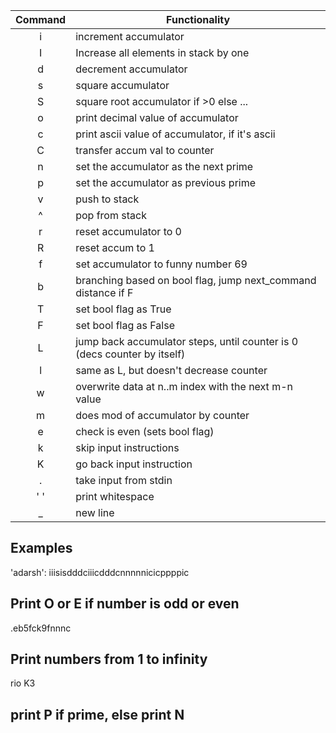 | Command | Functionality                                                            |
|:-------:| ------------------------------------------------------------------------ |
|    i    | increment accumulator                                                    |
|I|Increase all elements in stack by one|
|    d    | decrement accumulator                                                    |
|    s    | square accumulator                                                       |
|    S    | square root accumulator if >0 else ...                                   |
|    o    | print decimal value of accumulator                                       |
|    c    | print ascii value of accumulator, if it's ascii                          |
|    C    | transfer accum val to counter                                            |
|    n    | set the accumulator as the next prime                                    |
|    p    | set the accumulator as previous prime                                    |
|    v    | push to stack                                                            |
|    ^    | pop from stack                                                           |
|    r    | reset accumulator to 0                                                   |
|    R    | reset accum to 1                                                         |
|    f    | set accumulator to funny number 69                                       |
|    b    | branching based on bool flag, jump next_command distance if F            |
|    T    | set bool flag as True                                                    |
|    F    | set bool flag as False                                                   |
|    L    | jump back accumulator steps, until counter is 0 (decs counter by itself) |
|    l    | same as L, but doesn't decrease counter                                  |
|    w    | overwrite data at n..m index with the next m-n value                     |
|    m    | does mod of accumulator by counter                                       |
|    e    | check is even (sets bool flag)                                           |
|    k    | skip input instructions                                                  |
|    K    | go back input instruction                                                |
|    .    | take input from stdin                                                    |
|   ' '   | print whitespace                                                         |
|    _    | new line                                                                 |

Examples
--------
'adarsh': iiisisdddciiicdddcnnnnnicicppppic

Print O or E if number is odd or even
-------------------------------------
.eb5fck9fnnnc

Print numbers from 1 to infinity
--------------------------------
rio K3

print P if prime, else print N
--------



